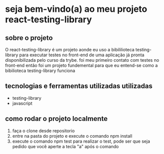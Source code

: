 # seja bem-vindo(a) ao meu projeto react-testing-library

## sobre o projeto
O react-testing-library é um projeto aonde eu uso a bibililioteca testing-library para executar testes no front-end de uma aplicação já pronta 
disponibilizada pelo curso da trybe. foi meu primeiro contato com testes no front-end então foi um projeto fundemental para que eu entend-se como a bibilioteca
testing-library funciona

## tecnologias e ferramentas utilizadas utilizadas
* testing-library
* javascript 

## como rodar o projeto localmente
1. faça o clone desde repositorio 
2. entre na pasta do projeto e execute o comando npm install
3. execute o comando npm test para realizar o test, pode ser que seja pedido que você aperte a tecla "a" após o comando 
